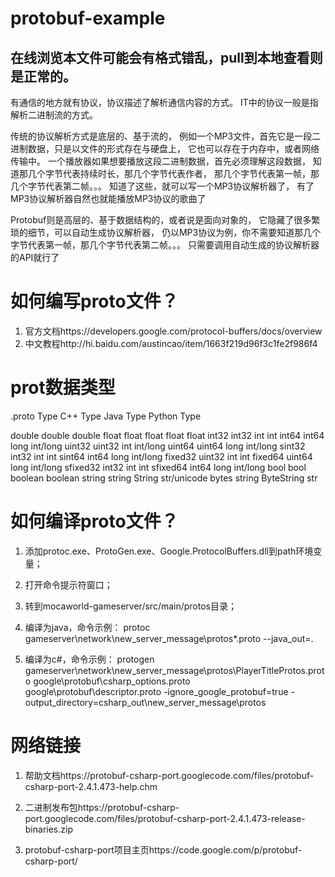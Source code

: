 protobuf-example
================
## 在线浏览本文件可能会有格式错乱，pull到本地查看则是正常的。

有通信的地方就有协议，协议描述了解析通信内容的方式。
IT中的协议一般是指解析二进制流的方式。

传统的协议解析方式是底层的、基于流的，
    例如一个MP3文件，首先它是一段二进制数据，只是以文件的形式存在与硬盘上，
    它也可以存在于内存中，或者网络传输中。
    一个播放器如果想要播放这段二进制数据，首先必须理解这段数据，
    知道那几个字节代表持续时长，那几个字节代表作者，
    那几个字节代表第一帧，那几个字节代表第二帧。。。
    知道了这些，就可以写一个MP3协议解析器了，
    有了MP3协议解析器自然也就能播放MP3协议的歌曲了

Protobuf则是高层的、基于数据结构的，或者说是面向对象的，
    它隐藏了很多繁琐的细节，可以自动生成协议解析器，
    仍以MP3协议为例，你不需要知道那几个字节代表第一帧，那几个字节代表第二帧。。。
    只需要调用自动生成的协议解析器的API就行了


如何编写proto文件？
=================

1. 官方文档https://developers.google.com/protocol-buffers/docs/overview
2. 中文教程http://hi.baidu.com/austincao/item/1663f219d96f3c1fe2f986f4



prot数据类型
===========

.proto Type	C++ Type	Java Type	Python Type

double		double		double		float
float		float		float		float
int32		int32		int			int
int64		int64		long		int/long
uint32		uint32		int			int/long
uint64		uint64		long		int/long
sint32		int32		int			int
sint64		int64		long		int/long
fixed32		uint32		int			int
fixed64		uint64		long		int/long
sfixed32	int32		int			int
sfixed64	int64		long		int/long
bool		bool		boolean		boolean
string		string		String		str/unicode
bytes		string		ByteString	str



如何编译proto文件？
=================

1. 添加protoc.exe、ProtoGen.exe、Google.ProtocolBuffers.dll到path环境变量；

2. 打开命令提示符窗口；

3. 转到mocaworld-gameserver/src/main/protos目录；

4. 编译为java，命令示例：
    protoc gameserver\network\new_server_message\protos\*.proto --java_out=.

5. 编译为c#，命令示例：
    protogen gameserver\network\new_server_message\protos\PlayerTitleProtos.proto
    google\protobuf\csharp_options.proto google\protobuf\descriptor.proto
    -ignore_google_protobuf=true
    -output_directory=csharp_out\new_server_message\protos




网络链接
=======

1. 帮助文档https://protobuf-csharp-port.googlecode.com/files/protobuf-csharp-port-2.4.1.473-help.chm

2. 二进制发布包https://protobuf-csharp-port.googlecode.com/files/protobuf-csharp-port-2.4.1.473-release-binaries.zip

3. protobuf-csharp-port项目主页https://code.google.com/p/protobuf-csharp-port/
